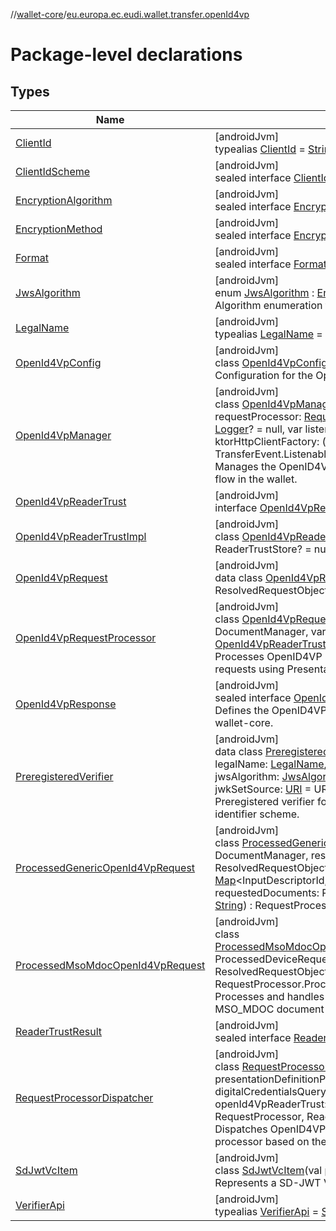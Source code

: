 //[wallet-core](../../index.md)/[eu.europa.ec.eudi.wallet.transfer.openId4vp](index.md)

# Package-level declarations

## Types

| Name | Summary |
|---|---|
| [ClientId](-client-id/index.md) | [androidJvm]<br>typealias [ClientId](-client-id/index.md) = [String](https://kotlinlang.org/api/latest/jvm/stdlib/kotlin-stdlib/kotlin/-string/index.html) |
| [ClientIdScheme](-client-id-scheme/index.md) | [androidJvm]<br>sealed interface [ClientIdScheme](-client-id-scheme/index.md) |
| [EncryptionAlgorithm](-encryption-algorithm/index.md) | [androidJvm]<br>sealed interface [EncryptionAlgorithm](-encryption-algorithm/index.md) |
| [EncryptionMethod](-encryption-method/index.md) | [androidJvm]<br>sealed interface [EncryptionMethod](-encryption-method/index.md) |
| [Format](-format/index.md) | [androidJvm]<br>sealed interface [Format](-format/index.md) |
| [JwsAlgorithm](-jws-algorithm/index.md) | [androidJvm]<br>enum [JwsAlgorithm](-jws-algorithm/index.md) : [Enum](https://kotlinlang.org/api/latest/jvm/stdlib/kotlin-stdlib/kotlin/-enum/index.html)&lt;[JwsAlgorithm](-jws-algorithm/index.md)&gt; <br>Algorithm enumeration for [PreregisteredVerifier.jwsAlgorithm](-preregistered-verifier/jws-algorithm.md) |
| [LegalName](-legal-name/index.md) | [androidJvm]<br>typealias [LegalName](-legal-name/index.md) = [String](https://kotlinlang.org/api/latest/jvm/stdlib/kotlin-stdlib/kotlin/-string/index.html) |
| [OpenId4VpConfig](-open-id4-vp-config/index.md) | [androidJvm]<br>class [OpenId4VpConfig](-open-id4-vp-config/index.md)<br>Configuration for the OpenId4Vp transfer. |
| [OpenId4VpManager](-open-id4-vp-manager/index.md) | [androidJvm]<br>class [OpenId4VpManager](-open-id4-vp-manager/index.md)(val config: [OpenId4VpConfig](-open-id4-vp-config/index.md), val requestProcessor: [RequestProcessorDispatcher](-request-processor-dispatcher/index.md), var logger: [Logger](../eu.europa.ec.eudi.wallet.logging/-logger/index.md)? = null, var listenersExecutor: [Executor](https://developer.android.com/reference/kotlin/java/util/concurrent/Executor.html)? = null, val ktorHttpClientFactory: () -&gt; HttpClient? = null) : TransferEvent.Listenable, ReaderTrustStoreAware<br>Manages the OpenID4VP (OpenID for Verifiable Presentations) flow in the wallet. |
| [OpenId4VpReaderTrust](-open-id4-vp-reader-trust/index.md) | [androidJvm]<br>interface [OpenId4VpReaderTrust](-open-id4-vp-reader-trust/index.md) : X509CertificateTrust |
| [OpenId4VpReaderTrustImpl](-open-id4-vp-reader-trust-impl/index.md) | [androidJvm]<br>class [OpenId4VpReaderTrustImpl](-open-id4-vp-reader-trust-impl/index.md)(var readerTrustStore: ReaderTrustStore? = null) : [OpenId4VpReaderTrust](-open-id4-vp-reader-trust/index.md) |
| [OpenId4VpRequest](-open-id4-vp-request/index.md) | [androidJvm]<br>data class [OpenId4VpRequest](-open-id4-vp-request/index.md)(val resolvedRequestObject: ResolvedRequestObject) : Request |
| [OpenId4VpRequestProcessor](-open-id4-vp-request-processor/index.md) | [androidJvm]<br>class [OpenId4VpRequestProcessor](-open-id4-vp-request-processor/index.md)(documentManager: DocumentManager, var openid4VpX509CertificateTrust: [OpenId4VpReaderTrust](-open-id4-vp-reader-trust/index.md)) : RequestProcessor<br>Processes OpenID4VP (OpenID for Verifiable Presentations) requests using Presentation Exchange. |
| [OpenId4VpResponse](-open-id4-vp-response/index.md) | [androidJvm]<br>sealed interface [OpenId4VpResponse](-open-id4-vp-response/index.md) : Response<br>Defines the OpenID4VP response types and related properties for wallet-core. |
| [PreregisteredVerifier](-preregistered-verifier/index.md) | [androidJvm]<br>data class [PreregisteredVerifier](-preregistered-verifier/index.md)(var clientId: [ClientId](-client-id/index.md), var legalName: [LegalName](-legal-name/index.md), var verifierApi: [VerifierApi](-verifier-api/index.md), var jwsAlgorithm: [JwsAlgorithm](-jws-algorithm/index.md) = JwsAlgorithm.ES256, var jwkSetSource: [URI](https://developer.android.com/reference/kotlin/java/net/URI.html) = URI(&quot;$verifierApi/wallet/public-keys.json&quot;))<br>Preregistered verifier for the [ClientIdScheme.Preregistered](-client-id-scheme/-preregistered/index.md) client identifier scheme. |
| [ProcessedGenericOpenId4VpRequest](-processed-generic-open-id4-vp-request/index.md) | [androidJvm]<br>class [ProcessedGenericOpenId4VpRequest](-processed-generic-open-id4-vp-request/index.md)(documentManager: DocumentManager, resolvedRequestObject: ResolvedRequestObject, inputDescriptorMap: [Map](https://kotlinlang.org/api/latest/jvm/stdlib/kotlin-stdlib/kotlin.collections/-map/index.html)&lt;InputDescriptorId, [List](https://kotlinlang.org/api/latest/jvm/stdlib/kotlin-stdlib/kotlin.collections/-list/index.html)&lt;&lt;Error class: unknown class&gt;&gt;&gt;, requestedDocuments: RequestedDocuments, val msoMdocNonce: [String](https://kotlinlang.org/api/latest/jvm/stdlib/kotlin-stdlib/kotlin/-string/index.html)) : RequestProcessor.ProcessedRequest.Success |
| [ProcessedMsoMdocOpenId4VpRequest](-processed-mso-mdoc-open-id4-vp-request/index.md) | [androidJvm]<br>class [ProcessedMsoMdocOpenId4VpRequest](-processed-mso-mdoc-open-id4-vp-request/index.md)(processedDeviceRequest: ProcessedDeviceRequest, resolvedRequestObject: ResolvedRequestObject, val msoMdocNonce: [String](https://kotlinlang.org/api/latest/jvm/stdlib/kotlin-stdlib/kotlin/-string/index.html)) : RequestProcessor.ProcessedRequest.Success<br>Processes and handles OpenID4VP requests specifically for MSO_MDOC document format. |
| [ReaderTrustResult](-reader-trust-result/index.md) | [androidJvm]<br>sealed interface [ReaderTrustResult](-reader-trust-result/index.md) |
| [RequestProcessorDispatcher](-request-processor-dispatcher/index.md) | [androidJvm]<br>class [RequestProcessorDispatcher](-request-processor-dispatcher/index.md)(val presentationDefinitionProcessor: RequestProcessor, val digitalCredentialsQueryProcessor: RequestProcessor, var openId4VpReaderTrust: [OpenId4VpReaderTrust](-open-id4-vp-reader-trust/index.md)) : RequestProcessor, ReaderTrustStoreAware<br>Dispatches OpenID4VP request processing to the appropriate processor based on the presentation query type. |
| [SdJwtVcItem](-sd-jwt-vc-item/index.md) | [androidJvm]<br>class [SdJwtVcItem](-sd-jwt-vc-item/index.md)(val path: [List](https://kotlinlang.org/api/latest/jvm/stdlib/kotlin-stdlib/kotlin.collections/-list/index.html)&lt;[String](https://kotlinlang.org/api/latest/jvm/stdlib/kotlin-stdlib/kotlin/-string/index.html)&gt;) : DocItem<br>Represents a SD-JWT VC item. |
| [VerifierApi](-verifier-api/index.md) | [androidJvm]<br>typealias [VerifierApi](-verifier-api/index.md) = [String](https://kotlinlang.org/api/latest/jvm/stdlib/kotlin-stdlib/kotlin/-string/index.html) |
